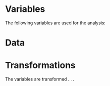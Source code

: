# Variables
The following variables are used for the analysis:

# Data

# Transformations

The variables are transformed . . .
